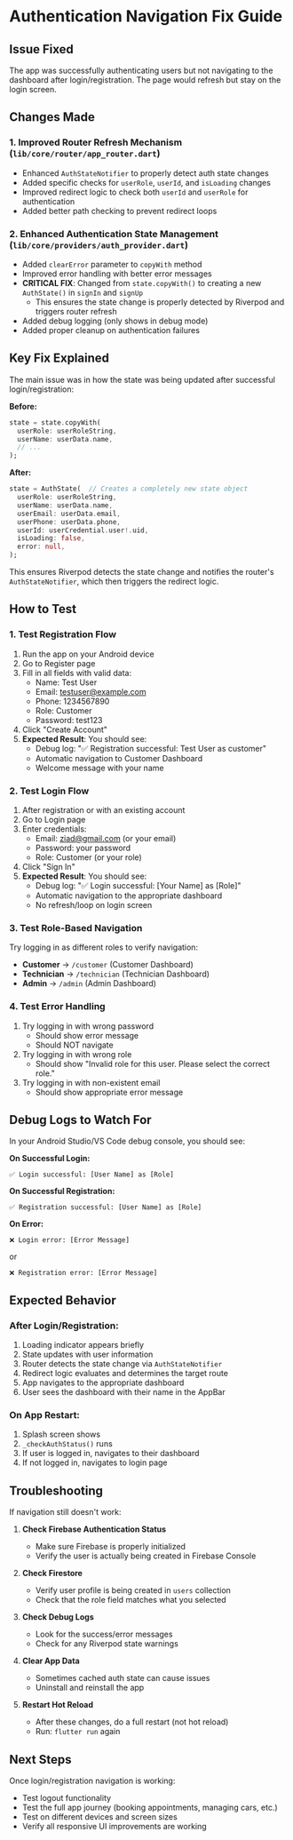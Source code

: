 # Authentication Navigation Fix Guide

## Issue Fixed
The app was successfully authenticating users but not navigating to the dashboard after login/registration. The page would refresh but stay on the login screen.

## Changes Made

### 1. **Improved Router Refresh Mechanism** (`lib/core/router/app_router.dart`)
- Enhanced `AuthStateNotifier` to properly detect auth state changes
- Added specific checks for `userRole`, `userId`, and `isLoading` changes
- Improved redirect logic to check both `userId` and `userRole` for authentication
- Added better path checking to prevent redirect loops

### 2. **Enhanced Authentication State Management** (`lib/core/providers/auth_provider.dart`)
- Added `clearError` parameter to `copyWith` method
- Improved error handling with better error messages
- **CRITICAL FIX**: Changed from `state.copyWith()` to creating a new `AuthState()` in `signIn` and `signUp`
  - This ensures the state change is properly detected by Riverpod and triggers router refresh
- Added debug logging (only shows in debug mode)
- Added proper cleanup on authentication failures

## Key Fix Explained

The main issue was in how the state was being updated after successful login/registration:

**Before:**
```dart
state = state.copyWith(
  userRole: userRoleString,
  userName: userData.name,
  // ...
);
```

**After:**
```dart
state = AuthState(  // Creates a completely new state object
  userRole: userRoleString,
  userName: userData.name,
  userEmail: userData.email,
  userPhone: userData.phone,
  userId: userCredential.user!.uid,
  isLoading: false,
  error: null,
);
```

This ensures Riverpod detects the state change and notifies the router's `AuthStateNotifier`, which then triggers the redirect logic.

## How to Test

### 1. **Test Registration Flow**
1. Run the app on your Android device
2. Go to Register page
3. Fill in all fields with valid data:
   - Name: Test User
   - Email: testuser@example.com
   - Phone: 1234567890
   - Role: Customer
   - Password: test123
4. Click "Create Account"
5. **Expected Result**: You should see:
   - Debug log: "✅ Registration successful: Test User as customer"
   - Automatic navigation to Customer Dashboard
   - Welcome message with your name

### 2. **Test Login Flow**
1. After registration or with an existing account
2. Go to Login page
3. Enter credentials:
   - Email: ziad@gmail.com (or your email)
   - Password: your password
   - Role: Customer (or your role)
4. Click "Sign In"
5. **Expected Result**: You should see:
   - Debug log: "✅ Login successful: [Your Name] as [Role]"
   - Automatic navigation to the appropriate dashboard
   - No refresh/loop on login screen

### 3. **Test Role-Based Navigation**
Try logging in as different roles to verify navigation:
- **Customer** → `/customer` (Customer Dashboard)
- **Technician** → `/technician` (Technician Dashboard)
- **Admin** → `/admin` (Admin Dashboard)

### 4. **Test Error Handling**
1. Try logging in with wrong password
   - Should show error message
   - Should NOT navigate
2. Try logging in with wrong role
   - Should show "Invalid role for this user. Please select the correct role."
3. Try logging in with non-existent email
   - Should show appropriate error message

## Debug Logs to Watch For

In your Android Studio/VS Code debug console, you should see:

**On Successful Login:**
```
✅ Login successful: [User Name] as [Role]
```

**On Successful Registration:**
```
✅ Registration successful: [User Name] as [Role]
```

**On Error:**
```
❌ Login error: [Error Message]
```
or
```
❌ Registration error: [Error Message]
```

## Expected Behavior

### After Login/Registration:
1. Loading indicator appears briefly
2. State updates with user information
3. Router detects the state change via `AuthStateNotifier`
4. Redirect logic evaluates and determines the target route
5. App navigates to the appropriate dashboard
6. User sees the dashboard with their name in the AppBar

### On App Restart:
1. Splash screen shows
2. `_checkAuthStatus()` runs
3. If user is logged in, navigates to their dashboard
4. If not logged in, navigates to login page

## Troubleshooting

If navigation still doesn't work:

1. **Check Firebase Authentication Status**
   - Make sure Firebase is properly initialized
   - Verify the user is actually being created in Firebase Console

2. **Check Firestore**
   - Verify user profile is being created in `users` collection
   - Check that the role field matches what you selected

3. **Check Debug Logs**
   - Look for the success/error messages
   - Check for any Riverpod state warnings

4. **Clear App Data**
   - Sometimes cached auth state can cause issues
   - Uninstall and reinstall the app

5. **Restart Hot Reload**
   - After these changes, do a full restart (not hot reload)
   - Run: `flutter run` again

## Next Steps

Once login/registration navigation is working:
- Test logout functionality
- Test the full app journey (booking appointments, managing cars, etc.)
- Test on different devices and screen sizes
- Verify all responsive UI improvements are working



